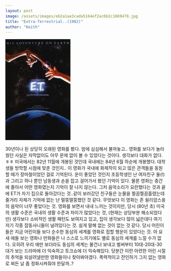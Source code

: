 ```yaml
---
layout: post
image: /assets/images/eb2a1ae3cada5164ef2ac6b2c1869478.jpg
title: "Extra-Terrestrial..(1982)"
author: "Keith"
---
```


![image](/assets/images/eb2a1ae3cada5164ef2ac6b2c1869478.jpg)

30년이나 된 상당히 오래된 영화를 봤다. 밤에 심심해서 불꺼놓고..
영화를 보다가 놀라웠던 사실은 자막없이도 아무 문제 없이 볼 수 있었다는 것이다. 생각보다 대화가 없다. ㅎㅎ
미국에서는 82년 11월에 개봉된 것인데 국내에는 84년 6월 하순에 개봉했다. 대학생들 방학할 시점에 맞춘 것인지..
이 영화가 국내에 화제작이 되고 많은 관객들을 동원할 때가 장마철이었던 걸로 기억된다. 
운이 좋았던 것인지 초등학생인 난 여자친구 둘(!)과 그리고 하나 뿐인 남동생과 손을 잡고 걸어가서 봤던 기억이 있다.
물론 영화는 중간에 졸아서 어떤 영화였는지 기억이 잘 나지 않는다. 그저 음악소리가 요란했다는 것과 끝에 ET가 자기 집으로 돌아갔다는 것..같이 보러갔던 친구들은 눈물을 찔끔찔끔흘렸는데 줄거리 자체가 기억에 없는 난 멀뚱멀뚱했던 것 같다.
무엇보다 이 영화는 존 윌리암스옹의 음악이 너무 좋았다는 것. 영화를 보면서 내내 느끼는 것이지만, 당시 (80년 초) 미국의 생활 수준은 국내의 생활 수준과 차이가 많았다는 것, (현재는 상당부분 해소되었다만) 생각보다 소비적인 생활 패턴도 보여지고 있고, 집이 생각보다 많이 넓은데다 여기 저기 각종 잡동사니들이 널려있다는 것. 쉽게 말해 없는 것이 없는 것 같다.
당시 어린이들은 지금 어린이들 보다 순수한 동심의 세계를 영화로 접할 행운이 있었다는 것. 아 요새 애들 보는 영화나 만화들은 나 스스로 느끼기에도 별로 동심의 세계를 느낄 수가 없다. 오히려 우리 애만 보더라도 동심의 세계는 물건너 보내고 벌써부터 10대-20대-30대가 보는 드라마에 더 익숙하고 토크쇼에 더 익숙해있다.
당분간 이런 아련한 어린 시절의 추억을 되살려낼만한 영화들이나 찾아봐야겠다. 폭력적이고 잔인하기 그지 없는 영화로 찌든 날 좀 정화시켜줘야 한달까..?

